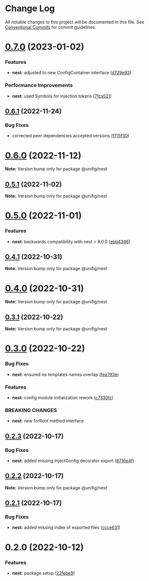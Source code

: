 # Change Log

All notable changes to this project will be documented in this file.
See [Conventional Commits](https://conventionalcommits.org) for commit guidelines.

# [0.7.0](https://github.com/Matii96/unifig/compare/v0.6.1...v0.7.0) (2023-01-02)

### Features

- **nest:** adjusted to new ConfigContainer interface ([d729e93](https://github.com/Matii96/unifig/commit/d729e93c09851d005e8677f99a566403ccea2d9b))

### Performance Improvements

- **nest:** used Symbols for injection tokens ([7fca521](https://github.com/Matii96/unifig/commit/7fca5217f636a6cd5284fc8c8da7ba9152fe219f))

## [0.6.1](https://github.com/Matii96/unifig/compare/v0.6.0...v0.6.1) (2022-11-24)

### Bug Fixes

- corrected peer dependencies accepted versions ([f715f30](https://github.com/Matii96/unifig/commit/f715f309f074b39812439318cde05adf3a4743e8))

# [0.6.0](https://github.com/Matii96/unifig/compare/v0.5.1...v0.6.0) (2022-11-12)

**Note:** Version bump only for package @unifig/nest

## [0.5.1](https://github.com/Matii96/unifig/compare/v0.5.0...v0.5.1) (2022-11-02)

**Note:** Version bump only for package @unifig/nest

# [0.5.0](https://github.com/Matii96/unifig/compare/v0.4.1...v0.5.0) (2022-11-01)

### Features

- **nest:** backwards compatibility with nest < 8.0.0 ([ebb4346](https://github.com/Matii96/unifig/commit/ebb434656a5969dbc83e58681bbee356c75d5b7f))

## [0.4.1](https://github.com/Matii96/unifig/compare/v0.4.0...v0.4.1) (2022-10-31)

**Note:** Version bump only for package @unifig/nest

# [0.4.0](https://github.com/Matii96/unifig/compare/v0.3.1...v0.4.0) (2022-10-31)

**Note:** Version bump only for package @unifig/nest

## [0.3.1](https://github.com/Matii96/unifig/compare/v0.3.0...v0.3.1) (2022-10-22)

**Note:** Version bump only for package @unifig/nest

# [0.3.0](https://github.com/Matii96/unifig/compare/v0.2.3...v0.3.0) (2022-10-22)

### Bug Fixes

- **nest:** ensured no templates names overlap ([fea793e](https://github.com/Matii96/unifig/commit/fea793ea4b094005d426b847afb74bf0b3889618))

### Features

- **nest:** config module initialization rework ([c7330fc](https://github.com/Matii96/unifig/commit/c7330fcf765dc9fae991377a1a075ab02494b760))

### BREAKING CHANGES

- **nest:** new forRoot method interface

## [0.2.3](https://github.com/Matii96/unifig/compare/v0.2.2...v0.2.3) (2022-10-17)

### Bug Fixes

- **nest:** added missing InjectConfig decorator export ([8716e4f](https://github.com/Matii96/unifig/commit/8716e4fdb53c39c028f4d92fee619cfed53de7a7))

## [0.2.2](https://github.com/Matii96/unifig/compare/v0.2.1...v0.2.2) (2022-10-17)

**Note:** Version bump only for package @unifig/nest

## [0.2.1](https://github.com/Matii96/unifig/compare/v0.2.0...v0.2.1) (2022-10-17)

### Bug Fixes

- **nest:** added missing index of exported files ([ccce631](https://github.com/Matii96/unifig/commit/ccce63105a8b5add1010b5deb03584d4b9fdb3d4))

# 0.2.0 (2022-10-12)

### Features

- **nest:** package setup ([22febe9](https://github.com/Matii96/unifig/commit/22febe9dd3938f2c32a8ffce0f0b6281d06c7159))
